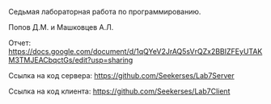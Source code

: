 Седьмая лабораторная работа по программированию.

Попов Д.М. и Машковцев А.Л.

Отчет: https://docs.google.com/document/d/1qQYeV2JrAQ5sVrQZx2BBIZFEyUTAKM3TMJEACbqctGs/edit?usp=sharing

Ссылка на код сервера: https://github.com/Seekerses/Lab7Server

Ссылка на код клиента: https://github.com/Seekerses/Lab7Client
